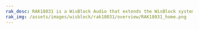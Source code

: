```yaml
---
rak_desc: RAK18031 is a WisBlock Audio that extends the WisBlock system based on MP34DT06JTR from ST. It is a mono PDM microphone module with a ready-to-use SW library and tutorial, making it easy to achieve rich applications.
rak_img: /assets/images/wisblock/rak18031/overview/RAK18031_home.png
---
```


<rk-redirect to="/Product-Categories/WisBlock/RAK18031/Overview/" />